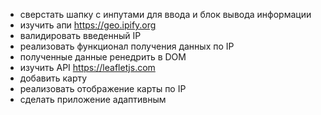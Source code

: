 - сверстать шапку с инпутами для ввода и блок вывода информации
- изучить апи https://geo.ipify.org
- валидировать введенный IP
- реализовать функционал получения данных по IP
- полученные данные ренедрить в DOM
- изучить API https://leafletjs.com
- добавить карту
- реализовать отображение карты по IP
- сделать приложение адаптивным